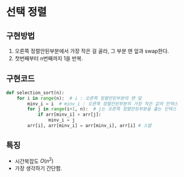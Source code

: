 # 선택 정렬
## 구현방법
1. 오른쪽 정렬안된부분에서 가장 작은 걸 골라, 그 부분 맨 앞과 swap한다.
2. 첫번째부터 n번째까지 1을 반복.

## 구현코드
```python
def selection_sort(n):
    for i in range(n):  # i : 오른쪽 정렬안된부분의 맨 앞
        minv_i = i  # minv_i : 오른쪽 정렬안된부분의 가장 작은 값의 인덱스
        for j in range(i+1, n):  # j는 오른쪽 정렬안된부분을 훑는 인덱스
            if arr[minv_i] > arr[j]:
                minv_i = j
        arr[i], arr[minv_i] = arr[minv_i], arr[i] # 스왑
```

## 특징
* 시간복잡도 $O(n^2)$
* 가장 생각하기 간단함.